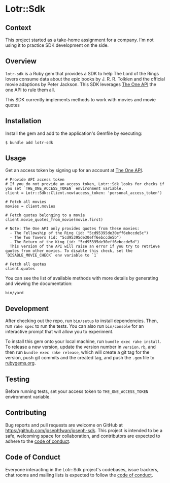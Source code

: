 # Lotr::Sdk

## Context

This project started as a take-home assignment for a company. I'm not using it to practice SDK development on the side.

## Overview

`lotr-sdk` is a Ruby gem that provides a SDK to help The Lord of the Rings lovers consume data about the epic books by J. R. R. Tolkien and the official movie adaptions by Peter Jackson. This SDK leverages [The One API](https://the-one-api.dev) the one API to rule them all.

This SDK currently implements methods to work with movies and movie quotes

## Installation

Install the gem and add to the application's Gemfile by executing:

    $ bundle add lotr-sdk

## Usage

Get an access token by signing up for an account at [The One API](https://the-one-api.dev/sign-up).

```
# Provide API access token
# If you do not provide an access token, Lotr::Sdk looks for checks if you set `THE_ONE_ACCESS_TOKEN` environment variable.
client = Lotr::Sdk::Client.new(access_token: 'personal_access_token')

# Fetch all movies
movies = client.movies

# Fetch quotes belonging to a movie
client.movie_quotes_from_movie(movie.first)

# Note: The One API only provides quotes from these movies:
  - The Fellowship of the Ring (id: "5cd95395de30eff6ebccde5c")
  - The Two Towers (id: "5cd95395de30eff6ebccde5b")
  - The Return of the King (id: "5cd95395de30eff6ebccde5d")
  This version of the API will raise an error if you try to retrieve quotes from other movies. To disable this check, set the `DISABLE_MOVIE_CHECK` env variable to `1`

# Fetch all quotes
client.quotes
```

You can see the list of available methods with more details by generating and viewing the documentation:
```
bin/yard
```

## Development

After checking out the repo, run `bin/setup` to install dependencies. Then, run `rake spec` to run the tests. You can also run `bin/console` for an interactive prompt that will allow you to experiment.

To install this gem onto your local machine, run `bundle exec rake install`. To release a new version, update the version number in `version.rb`, and then run `bundle exec rake release`, which will create a git tag for the version, push git commits and the created tag, and push the `.gem` file to [rubygems.org](https://rubygems.org).

## Testing

Before running tests, set your access token to `THE_ONE_ACCESS_TOKEN` environment variable.

## Contributing

Bug reports and pull requests are welcome on GitHub at https://github.com/joseph1wan/joseph-sdk. This project is intended to be a safe, welcoming space for collaboration, and contributors are expected to adhere to the [code of conduct](https://github.com/joseph1wan/joseph-sdk/blob/main/CODE_OF_CONDUCT.md).

## Code of Conduct

Everyone interacting in the Lotr::Sdk project's codebases, issue trackers, chat rooms and mailing lists is expected to follow the [code of conduct](https://github.com/joseph1wan/joseph-sdk/blob/main/CODE_OF_CONDUCT.md).
